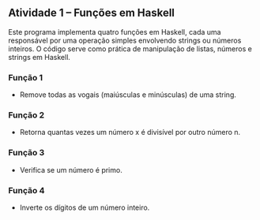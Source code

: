 ## Atividade 1 – Funções em Haskell

Este programa implementa quatro funções em Haskell, cada uma responsável por uma operação simples envolvendo strings ou números inteiros.
O código serve como prática de manipulação de listas, números e strings em Haskell.

### Função 1
- Remove todas as vogais (maiúsculas e minúsculas) de uma string.

### Função 2
- Retorna quantas vezes um número x é divisível por outro número n.

### Função 3
- Verifica se um número é primo.

### Função 4
- Inverte os dígitos de um número inteiro.
